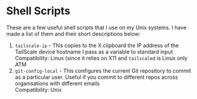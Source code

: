 # Shell Scripts  
These are a few useful shell scripts that I use on my Unix systems. I have made a list of them and their short descriptions below:

1. `tailscale-ip` - This copies to the X clipboard the IP address of the TailScale device hostname I pass as a variable to standard input  
    Compatibility: Linux (since it relies on X11 and `tailscaled` is Linux only ATM
2. `git-config-local` - This configures the current Git repository to commit as a particular user. Useful if you commit to different repos across organisations with different emails  
    Compatibility: Unix
